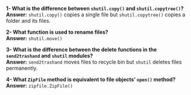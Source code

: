 **1- What is the difference between `shutil.copy()` and `shutil.copytree()`?**  
**Answer:** `shutil.copy()` copies a single file but `shutil.copytree()` copies a folder and its files.

**2- What function is used to rename files?**  
**Answer:** `shutil.move()`

**3- What is the difference between the delete functions in the `send2trashand` and `shutil` modules?**  
**Answer:** `send2trashand` moves files to recycle bin but `shutil` deletes files permanently.

**4- What `ZipFile` method is equivalent to file objects’ `open()` method?**  
**Answer:** `zipfile.ZipFile()`
